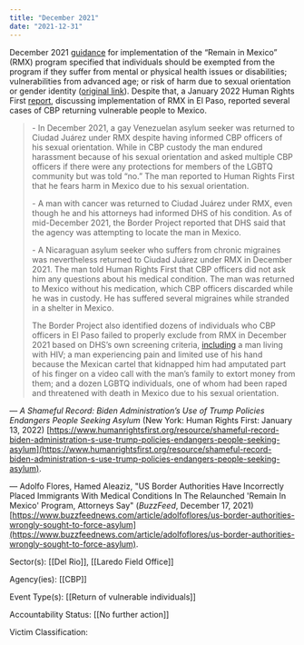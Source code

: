 ```yaml
---
title: "December 2021"
date: "2021-12-31"
---
```


December 2021 [guidance](/files/2021-12-02_mpp_guidance.pdf) for implementation of the “Remain in Mexico” (RMX) program specified that individuals should be exempted from the program if they suffer from mental or physical health issues or disabilities; vulnerabilities from advanced age; or risk of harm due to sexual orientation or gender identity ([original link](https://www.dhs.gov/publication/court-ordered-reimplementation-mpp-policy-guidance)). Despite that, a January 2022 Human Rights First [report](https://www.humanrightsfirst.org/sites/default/files/ShamefulRecord.pdf), discussing implementation of RMX in El Paso, reported several cases of CBP returning vulnerable people to Mexico.

> \- In December 2021, a gay Venezuelan asylum seeker was returned to Ciudad Juárez under RMX despite having informed CBP officers of his sexual orientation. While in CBP custody the man endured harassment because of his sexual orientation and asked multiple CBP officers if there were any protections for members of the LGBTQ community but was told “no.” The man reported to Human Rights First that he fears harm in Mexico due to his sexual orientation.
> 
> \- A man with cancer was returned to Ciudad Juárez under RMX, even though he and his attorneys had informed DHS of his condition. As of mid-December 2021, the Border Project reported that DHS said that the agency was attempting to locate the man in Mexico.
> 
> \- A Nicaraguan asylum seeker who suffers from chronic migraines was nevertheless returned to Ciudad Juárez under RMX in December 2021. The man told Human Rights First that CBP officers did not ask him any questions about his medical condition. The man was returned to Mexico without his medication, which CBP officers discarded while he was in custody. He has suffered several migraines while stranded in a shelter in Mexico.
> 
> The Border Project also identified dozens of individuals who CBP officers in El Paso failed to properly exclude from RMX in December 2021 based on DHS’s own screening criteria, [including](https://www.buzzfeednews.com/article/adolfoflores/us-border-authorities-wrongly-sought-to-force-asylum) a man living with HIV; a man experiencing pain and limited use of his hand because the Mexican cartel that kidnapped him had amputated part of his finger on a video call with the man’s family to extort money from them; and a dozen LGBTQ individuals, one of whom had been raped and threatened with death in Mexico due to his sexual orientation.

— _A Shameful Record: Biden Administration’s Use of Trump Policies Endangers People Seeking Asylum_ (New York: Human Rights First: January 13, 2022) [https://www.humanrightsfirst.org/resource/shameful-record-biden-administration-s-use-trump-policies-endangers-people-seeking-asylum](https://www.humanrightsfirst.org/resource/shameful-record-biden-administration-s-use-trump-policies-endangers-people-seeking-asylum).

— Adolfo Flores, Hamed Aleaziz, "US Border Authorities Have Incorrectly Placed Immigrants With Medical Conditions In The Relaunched 'Remain In Mexico' Program, Attorneys Say" (_BuzzFeed_, December 17, 2021) [https://www.buzzfeednews.com/article/adolfoflores/us-border-authorities-wrongly-sought-to-force-asylum](https://www.buzzfeednews.com/article/adolfoflores/us-border-authorities-wrongly-sought-to-force-asylum).

Sector(s): [[Del Rio]],  [[Laredo Field Office]]

Agency(ies): [[CBP]]

Event Type(s): [[Return of vulnerable individuals]]

Accountability Status: [[No further action]]

Victim Classification: 